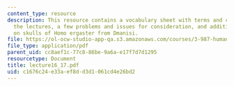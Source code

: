 ```yaml
---
content_type: resource
description: This resource contains a vocabulary sheet with terms and concepts from
  the lectures, a few problems and issues for consideration, and additional notes
  on skulls of Homo ergaster from Dmanisi.
file: https://ol-ocw-studio-app-qa.s3.amazonaws.com/courses/3-987-human-origins-and-evolution-spring-2006/c1676c24e33aef8dd3d1061cd4e26bd2_lecture16_17.pdf
file_type: application/pdf
parent_uid: cc8aef1c-77c8-86be-9a6a-e17f7d7d1295
resourcetype: Document
title: lecture16_17.pdf
uid: c1676c24-e33a-ef8d-d3d1-061cd4e26bd2
---
```

